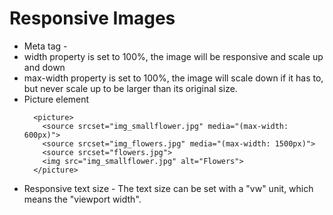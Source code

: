 # Responsive Images

- Meta tag - <meta name="viewport" content="width=device-width, initial-scale=1.0">
- width property is set to 100%, the image will be responsive and scale up and down
- max-width property is set to 100%, the image will scale down if it has to, but never scale up to be larger than its original size.
- Picture element
  ```
    <picture>
      <source srcset="img_smallflower.jpg" media="(max-width: 600px)">
      <source srcset="img_flowers.jpg" media="(max-width: 1500px)">
      <source srcset="flowers.jpg">
      <img src="img_smallflower.jpg" alt="Flowers">
    </picture>
   ```
- Responsive text size - The text size can be set with a "vw" unit, which means the "viewport width".
